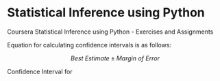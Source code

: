 # Statistical Inference using Python
 Coursera Statistical Inference using Python - Exercises and Assignments
 
 
Equation for calculating confidence intervals is as follows:

$$Best\ Estimate \pm Margin\ of\ Error$$

 
 
 Confidence Interval for 
